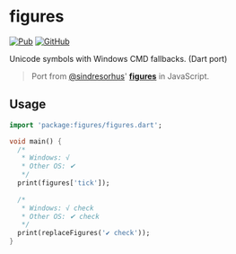 # figures
[![Pub](https://img.shields.io/pub/v/figures.svg?style=flat-square)](https://pub.dev/packages/figures)
[![GitHub](https://img.shields.io/github/license/gluons/figures.dart.svg?style=flat-square)](./LICENSE)

Unicode symbols with Windows CMD fallbacks. (Dart port)

> Port from [@sindresorhus](https://github.com/sindresorhus/)' [**figures**](https://github.com/sindresorhus/figures) in JavaScript.

## Usage

```dart
import 'package:figures/figures.dart';

void main() {
  /*
   * Windows: √
   * Other OS: ✔
   */
  print(figures['tick']);
  
  /*
   * Windows: √ check
   * Other OS: ✔ check
   */
  print(replaceFigures('✔ check'));
}
```
